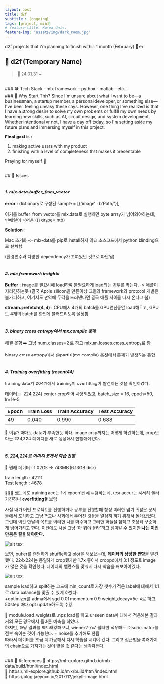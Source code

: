 ```yaml
---
layout: post
title: d2f
subtitle : (ongoing)
tags: [project, mind]
# feature-title: Korea Univ.
feature-img: "assets/img/dark_room.jpg"
---
```


d2f projects that i'm planning to finish within 1 month (February) 🙂‍↔️

## 🚀 d2f (Temporary Name)
> 📆 24.01.31 ~ 

<br>
### 🛠 Tech Stack
- mlx framework
- python
- matlab
- etc...

<br>
### 🎯 Why Start This?
Since I'm unsure about what I want to be—a businessman, a startup member, a personal developer, or something else—I've been feeling uneasy these days. However, one thing I've realized is that I have a strong desire to solve my own problems or fulfill my own needs by learning new skills, such as AI, circuit design, and system development. Whether intentional or not, I have a day off today, so I'm setting aside my future plans and immersing myself in this project.

**Final goal** is : 
1. making active users with my product
2. finishing with a level of completeness that makes it presentable

Praying for myself 🧯

<br>
## 📝 Issues

#### <br>*1. mlx.data.buffer_from_vector*
**error** : dictionary로 구성된 sample = [{'image' : b'Path/'}], 

이거를 buffer_from_vector를 mlx.data로 실행하면 byte array가 넘어와야하는데, 빈배열이 넘어옴 ([] dtype=int8)

**Solution** : 

Mac 초기화 -> mlx-data를 pip로 install하지 않고 소스코드에서 python blinding으로 설치함

(환경변수와 다양한 dependency가 꼬여있던 것으로 파단됨)

#### <br>*2. mlx framework insights*
**Buffer** : image를 필요시에 load하여 불필요하게 load되는 경우를 막는다. -> 애플이 지리긴하는듯 (결국 Apple silicon을 만든이상 그들의 framework와 protocol 개발은 불가피하고, 여기서도 만약에 두각을 드러낸다면 결국 애플 사이클 다시 온다고 봄)


**stream.prefetch(4, 4)** : CPU에서 4개의 batch를 GPU연산동안 load해두고, GPU도 4개의 batch를 한번에 불러드리도록 설정함

#### <br>*3. binary cross entropy에서 mx.compile 문제*

해결 못함 ➡️ 그냥 num_classes=2 로 하고 mlx.nn.losses.cross_entropy로 함

binary cross entropy에서 @partial(mx.compile) 옵션에서 문제가 발생하는 듯함

#### <br> *4. Training overfitting (resent44)*

training data가 204개에서 training이 overfitting이 발견하는 것을 확인하였다.

데이터는 (224,224) center crop되어 사용되었고, batch_size = 16, epoch=50, lr=1e-5

| Epoch | Train Loss | Train Accuracy | Test Accuracy |
|-------|-----------|---------------|--------------|
| 49    | 0.040     | 0.990         | 0.688        |

📙 이유? 아마도 data가 부족한듯 하다. image crop까지는 어떻게 하긴하는데, crop보다는 224,224 데이터를 새로 생성해서 진행해야겠다.

#### <br> *5. 224,224로 이미지 쪼개서 학습 진행*

💾 원래 데이터 : 1.02GB -> 743MB (6.13GB disk)

train length : 42111  
Test length : 4678 

🙋🏾‍♂️ 했는데도 training acc는 1에 epoch1만에 수렴하는데, test accur는 서서히 올라가긴하나 **overfitting을** 보임

사실 내가 어떤 프로젝트를 진행하거나 공부를 진행할때 항상 이러한 넘기 귀찮은 문제들에서 포기하고 그냥 학교나 사회에서 주어진 것들을 열심히 하기 위해서 돌아갔었다.
그런데 이번 한달의 목표를 이러한 나를 마주하고 그러한 허들을 침착고 조용히 꾸준하게 넘어가려고 한다.
이번에도 사실 그냥 '아 뭐야 몰라'하고 넘어갈 수 있지만 **나는 이번만큼은 끝을 봐야한다.**

![alt text]({{site.url}}/assets/img/unbalanced_dataset.png)

보면, buffer를 랜덤하게 shuffle하고 plot을 해보았는데, **데이터의 상당한 편향**을 발견했다. 224x224는 동일하게 crop했지만 1.7x 좋아서 croppd에서 3:1 정도로 image가 많은 것을 확인했다. 데이터의 밸런스를 맞춰서 다시 학습을 해보아야겠다.

![alt text]({{site.url}}/assets/img/balanced_dataset.png)

sample load하고 spilt하는 코드에 min_count로 가장 갯수가 적은 label에 대해서 1:1로 data balance를 맞출 수 있게 하였다.<br>
+optimizer를 adma에서 sgd 0.01 momentum 0.9 weight_decay=5e-4로 하고, 50step 마다 opt update하도록 수정 

📖 module.load_weights로 .npz load를 하고 unseen data에 대해서 적용해본 결과 거의 모든 경우에서 올바른 예측을 하였다.<br>
하지만, 해당 결과를 백트래킹해보니, wiener2 7x7 필터만 적용해도 Discriminator를 전부 속이는 것이 가능했다. + noise를 추가해도 안됨<br>
따라서 데이터를 조금 더 가공해서 다시 학습을 시켜야 겠다. 그리고 접근법을 여러가지의 chain으로 가져가는 것이 맞을 것 같다는 생각이든다.

<br>
### 📌 References
🧷 https://ml-explore.github.io/mlx-data/build/html/index.html<br>
🧷 https://ml-explore.github.io/mlx/build/html/index.html<br>
🧷 https://blog.jaeyoon.io/2017/12/jekyll-image.html<br>

<!-- --- -->
<!-- 
#### Contact
📞 **Phone** : +82 10-6654-9551 <br>
📧 **Email** : [kdhluck@naver.com](mailto:kdhluck@naver.com) -->